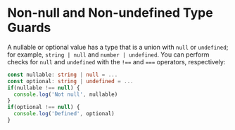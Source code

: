 # Non-null and Non-undefined Type Guards

A nullable or optional value has a type that is a union with `null` or `undefined`; for example, `string | null` and `number | undefined`. You can perform checks for `null` and `undefined` with the `!==` and `===` operators, respectively:

```typescript
const nullable: string | null = ...
const optional: string | undefined = ...
if(nullable !== null) {
  console.log('Not null', nullable)
}
if(optional !== null) {
  console.log('Defined', optional)
}
```